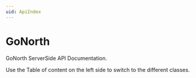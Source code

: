```yaml
---
uid: ApiIndex
---
```


# GoNorth
GoNorth ServerSide API Documentation.

Use the Table of content on the left side to switch to the different classes.